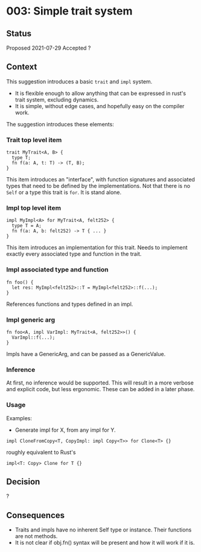 # 003: Simple trait system

## Status

Proposed 2021-07-29
Accepted ?

## Context

This suggestion introduces a basic `trait` and `impl` system.

- It is flexible enough to allow anything that can be expressed in rust's trait system, excluding
  dynamics.
- It is simple, without edge cases, and hopefully easy on the compiler work.

The suggestion introduces these elements:

### Trait top level item

```
trait MyTrait<A, B> {
  type T;
  fn f(a: A, t: T) -> (T, B);
}
```

This item introduces an "interface", with function signatures and associated types that need to be
defined by the implementations.
Not that there is no `Self` or a type this trait is `for`. It is stand alone.

### Impl top level item

```
impl MyImpl<A> for MyTrait<A, felt252> {
  type T = A;
  fn f(a: A, b: felt252) -> T { ... }
}
```

This item introduces an implementation for this trait.
Needs to implement exactly every associated type and function in the trait.

### Impl associated type and function

```
fn foo() {
  let res: MyImpl<felt252>::T = MyImpl<felt252>::f(...);
}
```

References functions and types defined in an impl.

### Impl generic arg

```
fn foo<A, impl VarImpl: MyTrait<A, felt252>>() {
  VarImpl::f(...);
}
```

Impls have a GenericArg, and can be passed as a GenericValue.

### Inference

At first, no inference would be supported. This will result in a more verbose and explicit code, but
less ergonomic. These can be added in a later phase.

### Usage

Examples:

- Generate impl for X, from any impl for Y.

```
impl CloneFromCopy<T, CopyImpl: impl Copy<T>> for Clone<T> {}
```

roughly equivalent to Rust's

```
impl<T: Copy> Clone for T {}
```

## Decision

?

## Consequences

- Traits and impls have no inherent Self type or instance. Their functions are not methods.
- It is not clear if obj.fn() syntax will be present and how it will work if it is.
